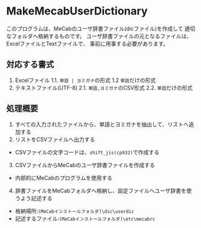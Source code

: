 # MakeMecabUserDictionary

このプログラムは、MeCabのユーザ辞書ファイル(dicファイル)を作成して
適切なフォルダへ格納するものです。
ユーザ辞書ファイルの元となるファイルは、ExcelファイルとTextファイルで、
事前に用事する必要があります。

## 対応する書式
1. Excelファイル
  1.1. `単語 | ヨミガナ`の形式
  1.2 `単語`だけの形式
2. テキストファイル(UTF-8)
  2.1. `単語,ヨミガナ`のCSV形式
  2.2. `単語`だけの形式

## 処理概要
1. すべての入力されたファイルから、単語とヨミガナを抽出して、リストへ追加する
2. リストをCSVファイルへ出力する
  - CSVファイルの文字コードは、`shift_jis(cp932)`で作成する
3. CSVファイルからMeCabのユーザ辞書ファイルを作成する
  - 内部的にMeCabのプログラムを使用する
4. 辞書ファイルをMeCabフォルダへ格納し、設定ファイルへユーザ辞書を使うよう記述する
  - 格納場所:`(MeCabインストールフォルダ)\dic\userdic`   
  - 記述するファイル:`(MeCabインストールフォルダ)\etc\mecabrc`

